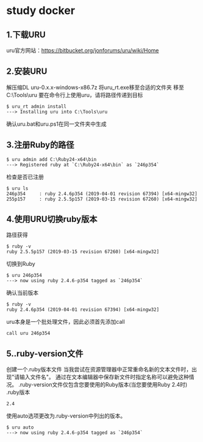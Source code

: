 # study docker
## 1.下载URU
uru官方网站：https://bitbucket.org/jonforums/uru/wiki/Home
## 2.安装URU
解压缩DL uru-0.x.x-windows-x86.7z
将uru_rt.exe移至合适的文件夹
移至C:\Tools\uru
要在命令行上使用uru，请将路径传递到目标
````
$ uru_rt admin install
---> Installing uru into C:\Tools\uru
````
确认uru.bat和uru.ps1在同一文件夹中生成
## 3.注册Ruby的路径
````
$ uru admin add C:\Ruby24-x64\bin
---> Registered ruby at `C:\Ruby24-x64\bin` as `246p354`
````
检查是否已注册
````
$ uru ls
246p354     : ruby 2.4.6p354 (2019-04-01 revision 67394) [x64-mingw32]
255p157     : ruby 2.5.5p157 (2019-03-15 revision 67260) [x64-mingw32]
````
## 4.使用URU切换ruby版本
路径获得
````
$ ruby -v
ruby 2.5.5p157 (2019-03-15 revision 67260) [x64-mingw32]
````
切换到Ruby
````
$ uru 246p354
---> now using ruby 2.4.6-p354 tagged as `246p354`
````
确认当前版本
````
$ ruby -v
ruby 2.4.6p354 (2019-04-01 revision 67394) [x64-mingw32]
````
uru本身是一个批处理文件，因此必须首先添加call
````
call uru 246p354
````
## 5..ruby-version文件
创建一个.ruby版本文件
当我尝试在资源管理器中正常重命名新的文本文件时，出现"请输入文件名"。
通过在文本编辑器中保存新文件时指定名称可以避免这种情况。
.ruby-version文件仅包含您要使用的Ruby版本(当您要使用Ruby 2.4时)
.ruby版本
````
2.4
````
使用auto选项更改为.ruby-version中列出的版本。
````
$ uru auto
---> now using ruby 2.4.6-p354 tagged as `246p354`
````